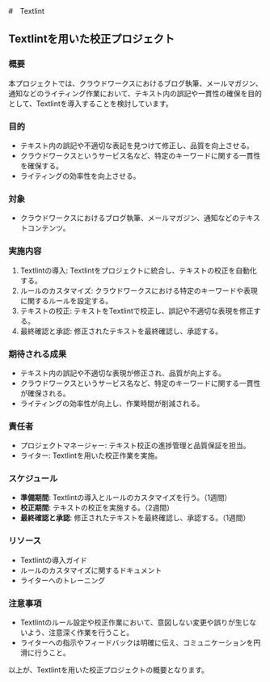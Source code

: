 #　Textlint
## Textlintを用いた校正プロジェクト

### 概要

本プロジェクトでは、クラウドワークスにおけるブログ執筆、メールマガジン、通知などのライティング作業において、テキスト内の誤記や一貫性の確保を目的として、Textlintを導入することを検討しています。

### 目的

- テキスト内の誤記や不適切な表記を見つけて修正し、品質を向上させる。
- クラウドワークスというサービス名など、特定のキーワードに関する一貫性を確保する。
- ライティングの効率性を向上させる。

### 対象

- クラウドワークスにおけるブログ執筆、メールマガジン、通知などのテキストコンテンツ。

### 実施内容

1. Textlintの導入: Textlintをプロジェクトに統合し、テキストの校正を自動化する。
2. ルールのカスタマイズ: クラウドワークスにおける特定のキーワードや表現に関するルールを設定する。
3. テキストの校正: テキストをTextlintで校正し、誤記や不適切な表現を修正する。
4. 最終確認と承認: 修正されたテキストを最終確認し、承認する。

### 期待される成果

- テキスト内の誤記や不適切な表現が修正され、品質が向上する。
- クラウドワークスというサービス名など、特定のキーワードに関する一貫性が確保される。
- ライティングの効率性が向上し、作業時間が削減される。

### 責任者

- プロジェクトマネージャー: テキスト校正の進捗管理と品質保証を担当。
- ライター: Textlintを用いた校正作業を実施。

### スケジュール

- **準備期間**: Textlintの導入とルールのカスタマイズを行う。（1週間）
- **校正期間**: テキストの校正を実施する。（2週間）
- **最終確認と承認**: 修正されたテキストを最終確認し、承認する。（1週間）

### リソース

- Textlintの導入ガイド
- ルールのカスタマイズに関するドキュメント
- ライターへのトレーニング

### 注意事項

- Textlintのルール設定や校正作業において、意図しない変更や誤りが生じないよう、注意深く作業を行うこと。
- ライターへの指示やフィードバックは明確に伝え、コミュニケーションを円滑に行うこと。

以上が、Textlintを用いた校正プロジェクトの概要となります。